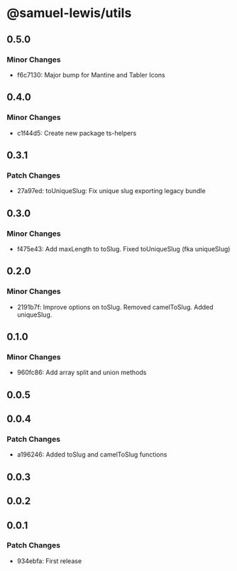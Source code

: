 # @samuel-lewis/utils

## 0.5.0

### Minor Changes

- f6c7130: Major bump for Mantine and Tabler Icons

## 0.4.0

### Minor Changes

- c1f44d5: Create new package ts-helpers

## 0.3.1

### Patch Changes

- 27a97ed: toUniqueSlug: Fix unique slug exporting legacy bundle

## 0.3.0

### Minor Changes

- f475e43: Add maxLength to toSlug. Fixed toUniqueSlug (fka uniqueSlug)

## 0.2.0

### Minor Changes

- 2191b7f: Improve options on toSlug. Removed camelToSlug. Added uniqueSlug.

## 0.1.0

### Minor Changes

- 960fc86: Add array split and union methods

## 0.0.5

## 0.0.4

### Patch Changes

- a196246: Added toSlug and camelToSlug functions

## 0.0.3

## 0.0.2

## 0.0.1

### Patch Changes

- 934ebfa: First release
